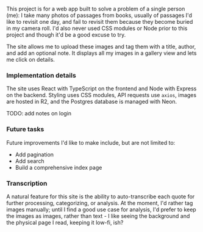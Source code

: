 This project is for a web app built to solve a problem of a single person (me): I take many photos of passages from books, usually of passages I'd like to revisit one day, and fail to revisit them because they become buried in my camera roll. I'd also never used CSS modules or Node prior to this project and though it'd be a good excuse to try.

The site allows me to upload these images and tag them with a title, author, and add an optional note. It displays all my images in a gallery view and lets me click on details.

### Implementation details

The site uses React with TypeScript on the frontend and Node with Express on the backend. Styling uses CSS modules, API requests use `axios`, images are hosted in R2, and the Postgres database is managed with Neon.

TODO: add notes on login

### Future tasks

Future improvements I'd like to make include, but are not limited to:

- Add pagination
- Add search
- Build a comprehensive index page

### Transcription

A natural feature for this site is the ability to auto-transcribe each quote for further processing, categorizing, or analysis. At the moment, I'd rather tag images manually; until I find a good use case for analysis, I'd prefer to keep the images as images, rather than text - I like seeing the background and the physical page I read, keeping it low-fi, ish?
